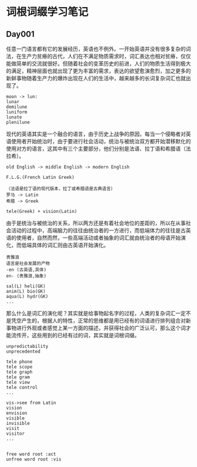 # 词根词缀学习笔记

## Day001

任意一门语言都有它的发展经历，英语也不例外。一开始英语并没有很多复杂的词法，在生产力贫瘠的古代，人们在不满足物质需求时，词汇表达也相对贫瘠，仅仅能做简单的交流就很好。但随着社会的变革历史的前进，人们的物质生活得到极大的满足，精神层面也就出现了更为丰富的需求，表达的欲望愈演愈烈，加之更多的新鲜事物随着生产力的爆炸出现在人们的生活中，越来越多的长词复杂词汇也就出现了。  

    moon -> lun:
    lunar
    demilune
    luniform
    lunate
    plenilune
现代的英语其实是一个融合的语言，由于历史上战争的原因，每当一个侵略者对英语使用者开始统治时，由于要进行社会活动，统治与被统治双方都开始潜移默化的使用对方的语言，这其中有三个主要部分，他们分别是法语、拉丁语和希腊语（法拉希）。  

    old English -> middle English -> modern English

    F.L.G.(French Latin Greek)
    
    （法语是拉丁语的现代版本，拉丁或希腊语是古典语言）
    罗马 -> Latin
    希腊 -> Greek
    
    tele(Greek) + vision(Latin)
由于是统治与被统治的关系，所以两方还是有着社会地位的差距的，所以在从事社会活动的过程中，高端脑力的往往由统治者的一方进行，而低端体力的往往是古英语的使用者，自然而然，一些高端活动或者抽象的词汇就由统治者的母语开始演化，而低端具体的词汇则由古英语开始演化。  

    贵雅浪
    语言是社会发展的产物
    -en (古英语,具体)
    en- (贵雅浪,抽象)
    
    sal(L) heli(GK)
    anim(L) bio(GK)
    aqua(L) hydr(GK)
    ...
那么什么是词汇的演化呢？其实就是给事物起名字的过程，人类的复杂词汇一定不是凭空产生的，根据人的特性，正常的思维都是用已经有的词语进行排列组合对新事物进行外观或者感觉上某一方面的描述，并获得社会的广泛认可，那么这个词才能流传开，这些用到的已经有过的词，其实就是词根词缀。

    unpredictability
    unprecedented

    tele phone
    tele scope
    tele graph
    tele gram
    tele view
    tele control
    ...
    
    vis->see from Latin
    vision
    envision
    visible
    invisible
    visit
    visitor
    ...
    

    free word root :act
    unfree word root :vis
